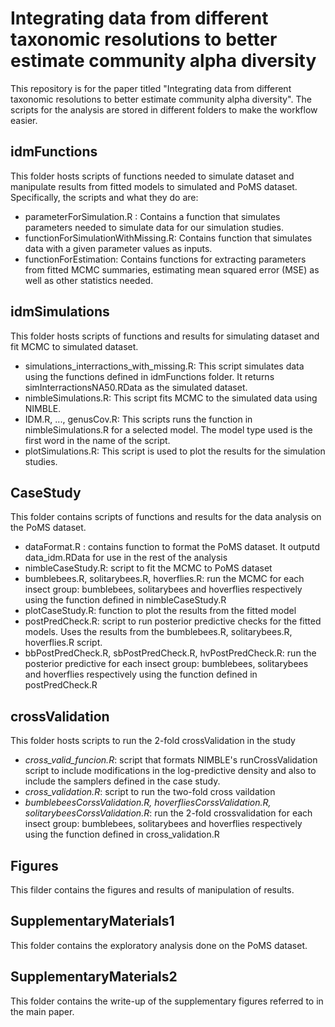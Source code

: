 # Integrating data from different taxonomic resolutions to better estimate community alpha diversity

This repository is for the paper titled "Integrating data from different taxonomic resolutions to better estimate community alpha diversity". The scripts for the analysis are stored in different folders to make the workflow easier.

## idmFunctions

This folder hosts scripts of functions needed to simulate dataset and manipulate results from fitted models to simulated and PoMS dataset. Specifically, the scripts and what they do are:

* parameterForSimulation.R : Contains a function that simulates parameters needed to simulate data for our simulation studies.
* functionForSimulationWithMissing.R: Contains function that simulates data with a given parameter values as inputs.
* functionForEstimation: Contains functions for extracting parameters from fitted MCMC summaries, estimating mean squared error (MSE) as well as other statistics needed.

## idmSimulations

This folder hosts scripts of functions and results for simulating dataset and fit MCMC to simulated dataset.

* simulations_interractions_with_missing.R: This script simulates data using the functions defined in idmFunctions folder. It returns simInterractionsNA50.RData as the simulated dataset.
* nimbleSimulations.R: This script fits MCMC to the simulated data using NIMBLE.
* IDM.R, ..., genusCov.R: This scripts runs the function in nimbleSimulations.R for a selected model. The model type used is the first word in the name of the script.
* plotSimulations.R: This script is used to plot the results for the simulation studies.

## CaseStudy

This folder contains scripts of functions and results for the data analysis on the PoMS dataset.

* dataFormat.R : contains function to format the PoMS dataset. It outputd data_idm.RData for use in the rest of the analysis
* nimbleCaseStudy.R: script to fit the MCMC to PoMS dataset
* bumblebees.R, solitarybees.R, hoverflies.R: run the MCMC for each insect group: bumblebees, solitarybees and hoverflies respectively using the function defined in nimbleCaseStudy.R
* plotCaseStudy.R: function to plot the results from the fitted model
* postPredCheck.R: script to run posterior predictive checks for the fitted models. Uses the results from the bumblebees.R, solitarybees.R, hoverflies.R script.
* bbPostPredCheck.R, sbPostPredCheck.R, hvPostPredCheck.R: run the posterior predictive for each insect group: bumblebees, solitarybees and hoverflies respectively using the function defined in postPredCheck.R

## crossValidation

This folder hosts scripts to run the 2-fold crossValidation in the study

* _cross_valid_funcion.R_: script that formats NIMBLE's runCrossValidation script to include modifications in the log-predictive density and also to include the samplers defined in the case study.
* _cross_validation.R_: script to run the two-fold cross vaildation
* _bumblebeesCorssValidation.R, hoverfliesCorssValidation.R, solitarybeesCorssValidation.R_: run the 2-fold crossvalidation for each insect group: bumblebees, solitarybees and hoverflies respectively using the function defined in cross_validation.R

## Figures

This filder contains the figures and results of manipulation of results.

## SupplementaryMaterials1
This folder contains the exploratory analysis done on the PoMS dataset.

## SupplementaryMaterials2
This folder contains the write-up of the supplementary figures referred to in the main paper.
